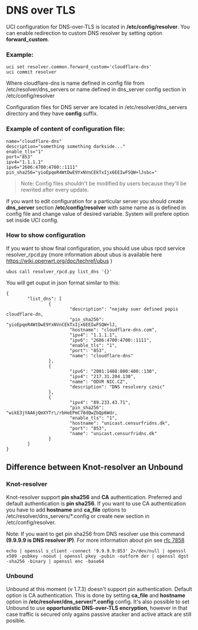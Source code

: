 # DNS over TLS


UCI configuration for DNS-over-TLS is located in **/etc/config/resolver**. You can enable redirection to custom DNS resolver by setting option **forward_custom**.

### Example:
```
uci set resolver.common.forward_custom='cloudflare-dns'
uci commit resolver
```
Where  cloudflare-dns is name defined in config file from /etc/resolver/dns_servers or name defined in dns_server config section in /etc/config/resolver

Configuration files for DNS server are located in /etc/resolver/dns_servers directory and they have **config** suffix.

### Example of content of configuration file:
```
name="cloudflare-dns"
description="something something darkside..."
enable_tls="1"
port="853"
ipv4="1.1.1.1"
ipv6="2606:4700:4700::1111"
pin_sha256="yioEpqeR4WtDwE9YxNVnCEkTxIjx6EEIwFSQW+lJsbc="
```

> Note: Config files shouldn't be modified by users because they'll be rewrited after every update.

If you want to edit configuration for a particular server you should create **dns_server** section **/etc/config/resolver** with same name as is defined in config file and change value of desired variable. System will prefere option set inside UCI config.

### How to show configuration

If you want to show final configuration, you should use ubus rpcd service resolver_rpcd.py (more information about ubus is available  here https://wiki.openwrt.org/doc/techref/ubus )
```
ubus call resolver_rpcd.py list_dns '{}'
```
You will get ouput in json format similar to this:
```
{
        "list_dns": [
                {
                        "description": "nejaky suer defined popis cloudflare-dn,
                        "pin_sha256": "yioEpqeR4WtDwE9YxNVnCEkTxIjx6EEIwFSQW+lJ,
                        "hostname": "cloudflare-dns.com",
                        "ipv4": "1.1.1.1",
                        "ipv6": "2606:4700:4700::1111",
                        "enable_tls": "1",
                        "port": "853",
                        "name": "cloudflare-dns"
                },
                {
                        "ipv6": "2001:1488:800:400::130",
                        "ipv4": "217.31.204.130",
                        "name": "ODVR NIC.CZ",
                        "description": "DNS resolvery cznic"
                },
                {
                        "ipv4": "89.233.43.71",
                        "pin_sha256": "wikE3jYAA6jQmXYTr\/rbHeEPmC78dQwZbQp6Wdr,
                        "enable_tls": "1",
                        "hostname": "unicast.censurfridns.dk",
                        "port": "853",
                        "name": "unicast.censurfridns.dk"
                }
        ]
}
```

## Difference between Knot-resolver an Unbound
### Knot-resolver
Knot-resolver support **pin sha256** and **CA** authentication. Preferred and default authentication is **pin sha256**. If you want to use CA authentication you have to add **hostname** and **ca_file** options to /etc/resolver/dns_servers/*.config or create new section in /etc/config/resolver.

Note: If you want to get pin sha256 from DNS resolver use this command __(9.9.9.9 is DNS resolver IP)__. For more information about pin see [rfc 7858](https://tools.ietf.org/html/rfc7858#section-4.2)
```
echo | openssl s_client -connect '9.9.9.9:853' 2>/dev/null | openssl x509 -pubkey -noout | openssl pkey -pubin -outform der | openssl dgst -sha256 -binary | openssl enc -base64
```

### Unbound
Unbound at this moment (v 1.7.3) doesn't support pin authentication. Default option is CA authentication. This is done by setting **ca_file** and **hostname** option in **/etc/resolver/dns_server/*.config** config.
It's also possible to set Unbound to use **opportunistic DNS-over-TLS encryption**, however in that case traffic is secured only agains passive atacker and active attack are still posible.
